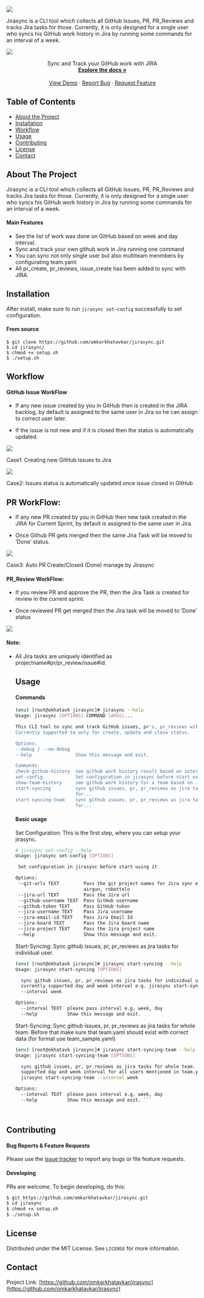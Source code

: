 
![](https://i.ibb.co/d4Y6Frs/2d524aa8-8c79-4562-bfd9-a3f8a85536df-200x200.png)

Jirasync is a CLI tool which collects all GitHub Issues, PR, PR_Reviews and tracks Jira tasks for those. Currently, it is only designed for a single user who syncs his GitHub work history in Jira by running some commands for an interval of a week.

![](https://github.com/omkarkhatavkar/jirasync/jirasync_1.gif)
 <p align="center">  
 Sync and Track your GitHub work with JIRA  
    <br />  
 <a href="https://github.com/omkarkhatavkar/jirasync
 "><strong>Explore the docs »</strong></a>  
 <br /> <br /> <a href="https://github.com/omkarkhatavkar/jirasync/jirasync_1.gif">View Demo</a>  
  ·  
    <a href="https://github.com/omkarkhatavkar/jirasync/issues">Report Bug</a>  
  ·  
    <a href="https://github.com/omkarkhatavkar/jirasync/issues">Request Feature</a>  
 </p></p>  
  
  
  
<!-- TABLE OF CONTENTS -->  
## Table of Contents  
  
* [About the Project](#about-the-project)  
* [Installation](#installation)  
* [Workflow](#workflow)
* [Usage](#usage)  
* [Contributing](#contributing)  
* [License](#license)  
* [Contact](#contact)  
  
  
  
<!-- ABOUT THE PROJECT -->  
## About The Project    

Jirasync is a CLI tool which collects all GitHub Issues, PR, PR_Reviews and tracks Jira tasks for those. Currently, it is only designed for a single user who syncs his GitHub work history in Jira by running some commands for an interval of a week.

#### Main Features 

-   See the list of work was done on GitHub based on week and day interval.    
-   Sync and track your own github work in Jira running one command 
-   You can sync not only single user but also multiteam menmbers by configurating team.yaml
-  All pr_create, pr_reviews, issue_create has been added to sync with JIRA.
 
  <!-- ## Installation -->  
## Installation    

After install, make sure to run `jirasync set-config` successfully to set configuration.
#### From source

    $ git clone https://github.com/omkarkhatavkar/jirasync.git
    $ cd jirasync/
    $ chmod +x setup.sh
    $ ./setup.sh

  <!-- ## Workflow -->  
## Workflow
#### GitHub Issue WorkFlow

-   If any new issue created by you in GitHub then is created in the JIRA backlog, by default is assigned to the same user in Jira so he can assign to correct user later.
    
-   If the issue is not new and if it is closed then the status is automatically updated.
    

![](https://i.ibb.co/9vTHbqh/9-IMMd-z-BXDY1-Oy-MZILx-NGZl-Ljxv-E3-Vuw-OIMS-Ir-PVmn-AUDx-IRGe8-XVXGT-2w-Yt-A3-U5-b0vj-Dq-Y6vyv-Kg1-Ied-AECU0nd-Dz-FJEFKt-QIg-FMu-Wvo-W2-P-lh14-Tz-FFo-D7-Bzh-N2-HGRH3kv.png)

Case1: Creating new GitHub issues to Jira

  

![](https://i.ibb.co/y5J3C8d/LEr6-Iy-G2-YKgta-OYk-EHSZ6jm-Qi3q-S-cw-HI3-Dk-Fx-Eb-AThln2ye-Ad154yq1b-TCm6l-Nk0l-Ba-Hh-n-Mpr0-Ul-Mj5-XT7-K9-PZR9-Arc-HLW084-FGu3-SM-p-Sp-NAF2-CQPG2-Xq-BD4-C0-R8-FGBCX6if.png)

Case2: Issues status is automatically updated once issue closed in GitHub    

## PR WorkFlow:

-   If any new PR created by you in GitHub then new task created in the JIRA for Current Sprint, by default is assigned to the same user in Jira.
    
-   Once Github PR gets merged then the same Jira Task will be moved to ‘Done’ status.
    

  

![](https://lh6.googleusercontent.com/Qqy_LIJ0N9oQ6zDg673D5VA_uJKsM_jid1GBLPdPTuEFLia3fpvdu1gb4lgG3nV3GzWQM8EMTEozxjHB_NJ1Uhsq9ffOIeYeVaWWsM3RxZCZpbh2xsZYU1w0li70DjDKZ0frm5Cq)

Case3: Auto PR Create/Closed (Done) manage by Jirasync

  

#### PR_Review WorkFlow:

-   If you review PR and approve the PR, then the Jira Task is created for review in the current sprint.
    
-   Once reviewed PR get merged then the Jira task will be moved to ‘Done’ status
    

  

![](https://i.ibb.co/V31G52W/tsm8ouwkvh-W4-Sekx3w-Yu-WYqx-P4-Iypo-EK0-Vli-NHELSV2a3g4n-Bs95ivcd6e5-Vk-D2-Mrw-Sgmcd5-Et-ZKHNw5-H4g-Ah8t0-O-p-Cccgh8-Ao-ZI2h-Md5s-OI3-fgb-MIZPz8mxd-FDVOWqtjd-Du-Ay.png)

####  Note:

-   All Jira tasks are uniquely identified as projectname#pr/pr_review/issue#id.
    
    ## Usage 
    #### Commands
	  ```bash
	(env) [root@okhatavk jirasync]# jirasync --help
	Usage: jirasync [OPTIONS] COMMAND [ARGS]...

	  This CLI tool to sync and track GitHub issues, pr's, pr_reviews with Jira.
	  Currently supported to only for create, update and close status.

	Options:
	  --debug / --no-debug
	  --help                Show this message and exit.

	Commands:
	  check-github-history  see github work history result based on intervals...
	  set-config            Set configuration in jirasync before start using it
	  show-team-history     see github work history for a team based on...
	  start-syncing         sync github issues, pr, pr_reviews as jira tasks
	                        for...
	  start-syncing-team    sync github issues, pr, pr_reviews as jira tasks
	                        for...

	```
	#### Basic usage
	Set Configuration:  This is the first step, where you can setup your jirasync.
	 ```bash
	 # jirasync set-config --help
	Usage: jirasync set-config [OPTIONS]

	  Set configuration in jirasync before start using it

	Options:
	  --git-urls TEXT         Pass the git project names for Jira sync e.g.
	                          airgun, robottelo
	  --jira-url TEXT         Pass the Jira url
	  --github-username TEXT  Pass GitHub username
	  --github-token TEXT     Pass GitHub token
	  --jira-username TEXT    Pass Jira username
	  --jira-email-id TEXT    Pass Jira Email Id
	  --jira-board TEXT       Pass the Jira board name
	  --jira-project TEXT     Pass the Jira project name
	  --help                  Show this message and exit.

	 ```
	  
	 Start-Syncing: Sync github issues, pr, pr_reviews as jira tasks for individual user.
	``` bash
	(env) [root@okhatavk jirasync]# jirasync start-syncing --help 
	Usage: jirasync start-syncing [OPTIONS]

	  sync github issues, pr, pr_reviews as jira tasks for individual user.
	  currently supported day and week interval e.g. jirasync start-syncing
	  --interval week

	Options:
	  --interval TEXT  please pass interval e.g. week, day
	  --help           Show this message and exit. 
	  ```
	Start-Syncing: Sync github issues, pr, pr_reviews as jira tasks for whole team. Before that make sure that team.yaml should exist with correct data (for format use team_sample.yaml)
	```bash 
	(env) [root@okhatavk jirasync]# jirasync start-syncing-team --help 
	Usage: jirasync start-syncing-team [OPTIONS]

	  sync github issues, pr, pr_reviews as jira tasks for whole team. currently
	  supported day and week interval for all users mentioned in team.yaml e.g.
	  jirasync start-syncing-team --interval week

	Options:
	  --interval TEXT  please pass interval e.g. week, day
	  --help           Show this message and exit. ```

  
## Contributing

#### Bug Reports & Feature Requests

Please use the [issue tracker](https://github.com/omkarkhatavkar/jirasync/issues) to report any bugs or file feature requests.

#### Developing

PRs are welcome. To begin developing, do this:

```bash
$ git https://github.com/omkarkhatavkar/jirasync.git
$ cd jirasync
$ chmod +x setup.sh
$ ./setup.sh
```

<!-- LICENSE -->  
## License  
  
Distributed under the MIT License. See `LICENSE` for more information.  
  
  
  
<!-- CONTACT -->  
## Contact  
  
Project Link: [https://github.com/omkarkhatavkar/jirasync](https://github.com/omkarkhatavkar/jirasync)  
  
	 
	
